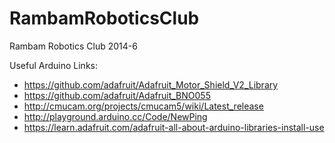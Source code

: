 RambamRoboticsClub
=================

Rambam Robotics Club 2014-6

Useful Arduino Links:
* https://github.com/adafruit/Adafruit_Motor_Shield_V2_Library
* https://github.com/adafruit/Adafruit_BNO055
* http://cmucam.org/projects/cmucam5/wiki/Latest_release
* http://playground.arduino.cc/Code/NewPing
* https://learn.adafruit.com/adafruit-all-about-arduino-libraries-install-use
